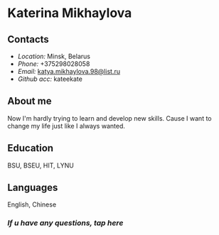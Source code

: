 # **Katerina Mikhaylova**
## **Contacts**
* *Location:* Minsk, Belarus
* *Phone:* +375298028058
* *Email:* katya.mikhaylova.98@list.ru
* *Github acc:* kateekate
## **About me**
Now I'm hardly trying to learn and develop new skills. Cause I want to change my life just like I always wanted.
## **Education**
BSU, BSEU, HIT, LYNU
## **Languages** 
English, Chinese
### *If u have any questions, tap here*